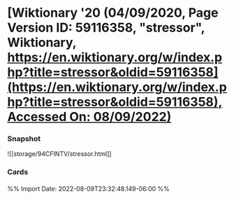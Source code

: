 # [**Wiktionary** **'20** (04/09/2020, Page Version ID: 59116358, "stressor", Wiktionary, [https://en.wiktionary.org/w/index.php?title=stressor&oldid=59116358](https://en.wiktionary.org/w/index.php?title=stressor&oldid=59116358), Accessed On: 08/09/2022)](zotero://select/library/items/Y43BTGGQ)

### Snapshot
![[storage/94CFINTV/stressor.html]]

### Cards
#### 
%% Import Date: 2022-08-09T23:32:48.149-06:00 %%
